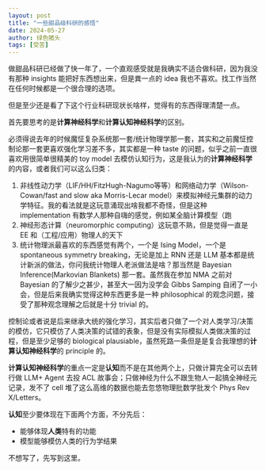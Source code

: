 ```yaml
---
layout: post
title: "一些甜品级科研的感悟"
date: 2024-05-27
author: 绿色猪头
tags: [受苦]
---
```

<head>
    <script src="https://cdn.mathjax.org/mathjax/latest/MathJax.js?config=TeX-AMS-MML_HTMLorMML" type="text/javascript"></script>
    <script type="text/x-mathjax-config">
        MathJax.Hub.Config({
            tex2jax: {
            skipTags: ['script', 'noscript', 'style', 'textarea', 'pre'],
            inlineMath: [['$','$']]
            }
        });
    </script>
</head>

做甜品科研已经做了快一年了，一个直观感受就是我确实不适合做科研，因为我没有那种 insights 能把好东西想出来，但是粪一点的 idea 我也不喜欢。找工作当然在任何时候都是一个很合理的选项。

但是至少还是看了下这个行业科研现状长啥样，觉得有的东西得理清楚一点。

首先要思考的是**计算神经科学**和**计算认知神经科学**的区别。

必须得说去年的时候魔怔复杂系统那一套/统计物理学那一套，其实和之前魔怔控制论那一套更喜欢强化学习差不多，其实都是一种 taste 的问题，似乎之前一直很喜欢用很简单很精美的 toy model 去模仿认知行为，这是我认为的**计算神经科学**的内容，或者我们可以这么归类：

1. 非线性动力学（LIF/HH/FitzHugh-Nagumo等等）和网络动力学（Wilson-Cowan/fast and slow aka Morris-Lecar model）来模拟神经元集群的动力学特征。我的看法就是这玩意涌现出啥我都不奇怪，但是这种 implementation 有数学人那种自嗨的感觉，例如某全脑计算模型（跑
2. 神经形态计算（neuromorphic computing）这玩意不熟，但是觉得一直是 EE 和（工程/应用）物理人的天下
3. 统计物理派最喜欢的东西感觉有两个，一个是 Ising Model，一个是 spontaneous symmetry breaking，无论是加上 RNN 还是 LLM 基本都是统计新派的做法，你问我统计物理人老派做法是啥？那当然是 Bayesian Inference(Markovian Blankets) 那一套。虽然我在参加 NMA 之前对 Bayesian 的了解少之甚少，甚至大一因为没学会 Gibbs Samping 自闭了一小会，但是后来我确实觉得这种东西更多是一种 philosophical 的观念问题，接受了那种观念理解之后就是十分 trivial 的。

控制论或者说是后来继承大统的强化学习，其实后者只做了一个对人类学习/决策的模仿，它只模仿了人类决策的试错的表象，但是没有实际模拟人类做决策的过程，但是至少足够的 biological plausiable，虽然死路一条但是是复合我理想的**计算认知神经科学**的 principle 的。

**计算认知神经科学**的重点一定是**认知**而不是在其他两个上，只做计算完全可以去转行做 LLM+ Agent 去投 ACL 故事会；只做神经为什么不跟生物人一起搞全神经元记录，发不了 cell 堆了这么高维的数据也能去忽悠物理批数学批发个 Phys Rev X/Letters。

**认知**至少要体现在下面两个方面，不分先后：

* 能够体现**人类**特有的功能
* 模型能够模仿人类的行为学结果

不想写了，先写到这里。